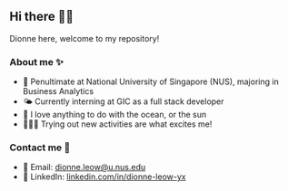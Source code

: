 ## Hi there 👋🏻

Dionne here, welcome to my repository!

### About me ✨

- 📖 Penultimate at National University of Singapore (NUS), majoring in Business Analytics
- 🌤️ Currently interning at GIC as a full stack developer
- 🌊 I love anything to do with the ocean, or the sun
- 🏄🏻‍♀️ Trying out new activities are what excites me! 



### Contact me 📱
- 📧 Email: [dionne.leow@u.nus.edu](mailto:dionne.leow@u.nus.edu)
- 💼 LinkedIn: [linkedin.com/in/dionne-leow-yx](https://www.linkedin.com/in/dionne-leow-yx/)


<!--
**di0-nne/di0-nne** is a ✨ _special_ ✨ repository because its `README.md` (this file) appears on your GitHub profile.

Here are some ideas to get you started:

- 🔭 I’m currently working on ...
- 🌱 I’m currently learning ...
- 👯 I’m looking to collaborate on ...
- 🤔 I’m looking for help with ...
- 💬 Ask me about ...
- 📫 How to reach me: ...
- 😄 Pronouns: ...
- ⚡ Fun fact: ...
-->
